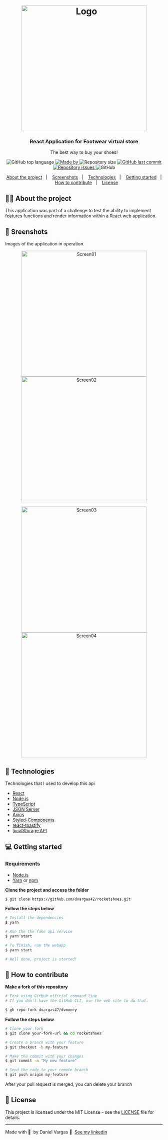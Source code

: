 <h1 align="center">
  <img alt="Logo" src="https://res.cloudinary.com/dvargas42/image/upload/v1617609000/rockeshoes/logo_tlvzhr.svg" width="400px">
</h1>

<h3 align="center">
  React Application for Footwear virtual store
</h3>

<p align="center">The best way to buy your shoes!</p>

<p align="center">

  <img alt="GitHub top language" src="https://img.shields.io/github/languages/top/dvargas42/rocketshoes?color=%33cc9500">

  <a href="https://www.linkedin.com/in/daniel-santos-040983ab/" target="_blank" rel="noopener noreferrer">
    <img alt="Made by" src="https://img.shields.io/badge/made%20by-Daniel%20Vargas-%33cc9500">
  </a>

  <img alt="Repository size" src="https://img.shields.io/github/repo-size/dvargas42/rocketshoes?color=%33cc9500">

  <a href="https://github.com/dvargas42/rocketshoes/commits/main">
    <img alt="GitHub last commit" src="https://img.shields.io/github/last-commit/dvargas42/rocketshoes?color=%33cc9500">
  </a>

  <a href="https://github.com/dvargas42/rocketshoes/issues">
    <img alt="Repository issues" src="https://img.shields.io/github/issues/dvargas42/rocketshoes?color=%33cc9500">
  </a>

  <img alt="GitHub" src="https://img.shields.io/github/license/dvargas42/rocketshoes?color=%33cc9500">
</p>




<p align="center">
  <a href="#%EF%B8%8F-about-the-project">About the project</a>&nbsp;&nbsp;&nbsp;|&nbsp;&nbsp;&nbsp;
  <a href="#-screnshots">Screenshots</a>&nbsp;&nbsp;&nbsp;|&nbsp;&nbsp;&nbsp;
  <a href="#-technologies">Technologies</a>&nbsp;&nbsp;&nbsp;|&nbsp;&nbsp;&nbsp;
  <a href="#-getting-started">Getting started</a>&nbsp;&nbsp;&nbsp;|&nbsp;&nbsp;&nbsp;
  <a href="#-how-to-contribute">How to contribute</a>&nbsp;&nbsp;&nbsp;|&nbsp;&nbsp;&nbsp;
  <a href="#-license">License</a>
</p>

## 💇🏼 About the project

This application was part of a challenge to test the ability to implement features
functions and render information within a React web application.

## 📸 Sreenshots

Images of the application in operation.

<p align="center">
<img alt="Screen01" src="https://res.cloudinary.com/dvargas42/image/upload/v1617607868/rockeshoes/rockeshoes1_ypb6lt.png" width="400px">
<img alt="Screen02" src="https://res.cloudinary.com/dvargas42/image/upload/v1617607867/rockeshoes/rockeshoes2_mpvdge.png" width="400px">
</p>

<p align="center">
<img alt="Screen03" src="https://res.cloudinary.com/dvargas42/image/upload/v1617607858/rockeshoes/rockeshoes4_nm0krz.png" width="400px">
<img alt="Screen04" src="https://res.cloudinary.com/dvargas42/image/upload/v1617607858/rockeshoes/rockeshoes3_ldwxda.png" width="400px">
</p>

## 🚀 Technologies

Technologies that I used to develop this api


- [React](https://reactjs.org/)
- [Node.js](https://nodejs.org/en/)
- [TypeScript](https://www.typescriptlang.org/)
- [JSON Server](https://github.com/typicode/json-server)
- [Axios](https://github.com/axios/axios)
- [Styled-Components](https://styled-components.com/)
- [react-toastify](https://github.com/fkhadra/react-toastify)
- [localStorage API](https://developer.mozilla.org/pt-BR/docs/Web/API/Window/localStorage)

## 💻 Getting started

### Requirements

- [Node.js](https://nodejs.org/en/)
- [Yarn](https://classic.yarnpkg.com/) or [npm](https://www.npmjs.com/)

**Clone the project and access the folder**

```bash
$ git clone https://github.com/dvargas42/rocketshoes.git
```

**Follow the steps below**

```bash
# Install the dependencies
$ yarn

# Run the the fake api service
$ yarn start

# To finish, run the webapp 
$ yarn start

# Well done, project is started!
```

## 🤔 How to contribute

**Make a fork of this repository**

```bash
# Fork using GitHub official command line
# If you don't have the GitHub CLI, use the web site to do that.

$ gh repo fork dvargas42/dvmoney
```

**Follow the steps below**

```bash
# Clone your fork
$ git clone your-fork-url && cd rocketshoes

# Create a branch with your feature
$ git checkout -b my-feature

# Make the commit with your changes
$ git commit -m "My new feature"

# Send the code to your remote branch
$ git push origin my-feature
```

After your pull request is merged, you can delete your branch

## 📝 License

This project is licensed under the MIT License - see the [LICENSE](LICENSE) file for details.

---

Made with 💜 &nbsp;by Daniel Vargas 👋 &nbsp;[See my linkedin](https://www.linkedin.com/in/daniel-santos-040983ab/)